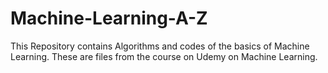 # Machine-Learning-A-Z

This Repository contains Algorithms and codes of the basics of Machine Learning.
These are files from the course on Udemy on Machine Learning.
